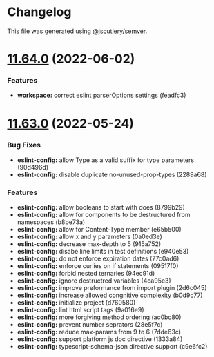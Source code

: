 # Changelog

This file was generated using [@jscutlery/semver](https://github.com/jscutlery/semver).

# [11.64.0](https://github.com/brandingbrand/flagship/compare/v11.63.0...v11.64.0) (2022-06-02)


### Features

* **workspace:** correct eslint parserOptions settings (feadfc3)



# [11.63.0](https://github.com/brandingbrand/flagship/compare/v11.62.0...v11.63.0) (2022-05-24)


### Bug Fixes

* **eslint-config:** allow Type as a valid suffix for type parameters (90d496d)
* **eslint-config:** disable duplicate no-unused-prop-types (2289a68)


### Features

* **eslint-config:** allow booleans to start with does (8799b29)
* **eslint-config:** allow for components to be destructured from namespaces (b8be73a)
* **eslint-config:** allow for Content-Type member (e65b500)
* **eslint-config:** allow x and y parameters (0a0ed3e)
* **eslint-config:** decrease max-depth to 5 (915a752)
* **eslint-config:** disabe line limits in test definitions (e940e53)
* **eslint-config:** do not enforce expiration dates (77c0ad6)
* **eslint-config:** enforce curlies on if statements (09517f0)
* **eslint-config:** forbid nested ternaries (94ec91d)
* **eslint-config:** ignore destructred variables (4ca95e3)
* **eslint-config:** improve preformance from import plugin (2d6c045)
* **eslint-config:** increase allowed congnitive complexity (b0d9c77)
* **eslint-config:** initialize project (d760580)
* **eslint-config:** lint html script tags (9a016e9)
* **eslint-config:** more forgiving method ordering (ac0bc80)
* **eslint-config:** prevent number seprators (28e5f7c)
* **eslint-config:** reduce max-params from 9 to 6 (7dde63c)
* **eslint-config:** support platform js doc directive (1333a84)
* **eslint-config:** typescript-schema-json directive support (c9e6fc2)
